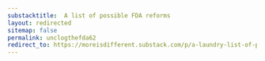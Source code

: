 ```yaml
---
substacktitle:  A list of possible FDA reforms
layout: redirected
sitemap: false
permalink: unclogthefda62
redirect_to: https://moreisdifferent.substack.com/p/a-laundry-list-of-possible-fda-reforms
---
```

